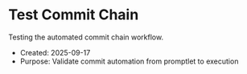 # Test Commit Chain

Testing the automated commit chain workflow.

- Created: 2025-09-17
- Purpose: Validate commit automation from promptlet to execution